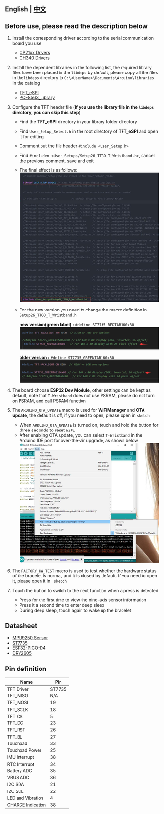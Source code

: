 ## **English | [中文](../../docs/mpu9250_cn.md)**

## Before use, please read the description below

1. Install the corresponding driver according to the serial communication board you use
   - [CP21xx Drivers](https://www.silabs.com/products/development-tools/software/usb-to-uart-bridge-vcp-drivers)
   - [CH340 Drivers](http://www.wch-ic.com/search?q=ch340&t=downloads)

2. Install the dependent libraries in the following list, the required library files have been placed in the `libdeps` by default, please copy all the files in the`libdeps` directory to `C:\<UserName>\Documents\Arduino\libraries` In the catalog
   - [TFT_eSPI](https://github.com/Bodmer/TFT_eSPI)
   - [PCF8563_Library](https://github.com/lewisxhe/PCF8563_Library)

3. Configure the TFT header file (**If you use the library file in the `libdeps` directory, you can skip this step**)
   - Find the **TFT_eSPI** directory in your library folder directory
   - Find `User_Setup_Select.h` in the root directory of **TFT_eSPI** and open it for editing
   - Comment out the file header `#include <User_Setup.h>`
   - Find `#includen <User_Setups/Setup26_TTGO_T_Wristband.h>`, cancel the previous comment, save and exit
   - The final effect is as follows:
        ![](../../image/1.jpg)

   - For the new version you need to change the macro definition in `Setup26_TTGO_T_Wristband.h`

       **new version(green label) :** `#define ST7735_REDTAB160x80`
      ![](../../image/new_version.png)

       **older version :** `#define ST7735_GREENTAB160x80`
      ![](../../image/older_version.png)

4. The board choose **ESP32 Dev Module**, other settings can be kept as default, note that `T-Wristband` does not use PSRAM, please do not turn on PSRAM, and call PSRAM function

5. The `ARDUINO_OTA_UPDATE` macro is used for **WiFiManager** and **OTA update**, the default is off, if you need to open, please open in `sketch`
   - When `ARDUINO_OTA_UPDATE` is turned on, touch and hold the button for three seconds to reset `WiFi`
   - After enabling OTA update, you can select `T-Wristband` in the Arduino IDE port for over-the-air upgrade, as shown below
        ![](../../image/2.jpg)

6. The `FACTORY_HW_TEST` macro is used to test whether the hardware status of the bracelet is normal, and it is closed by default. If you need to open it, please open it in ` sketch`
   
7. Touch the button to switch to the next function when a press is detected
   - Press for the first time to view the nine-axis sensor information
   - Press it a second time to enter deep sleep
   - During deep sleep, touch again to wake up the bracelet
  
## Datasheet
- [MPU9250 Sensor](https://invensense.tdk.com/wp-content/uploads/2015/02/PS-MPU-9250A-01-v1.1.pdf)
- [ST7735](http://www.displayfuture.com/Display/datasheet/controller/ST7735.pdf)
- [ESP32-PICO-D4](https://www.espressif.com/sites/default/files/documentation/esp32-pico-d4_datasheet_en.pdf)
- [DRV2605](https://www.ti.com/product/DRV2605)

## Pin definition

| Name              | Pin    |
| ----------------- | ------ |
| TFT Driver        | ST7735 |
| TFT_MISO          | N/A    |
| TFT_MOSI          | 19     |
| TFT_SCLK          | 18     |
| TFT_CS            | 5      |
| TFT_DC            | 23     |
| TFT_RST           | 26     |
| TFT_BL            | 27     |
| Touchpad          | 33     |
| Touchpad Power    | 25     |
| IMU Interrupt     | 38     |
| RTC Interrupt     | 34     |
| Battery ADC       | 35     |
| VBUS ADC          | 36     |
| I2C SDA           | 21     |
| I2C SCL           | 22     |
| LED and Vibration | 4      |
| CHARGE Indication | 38     |




